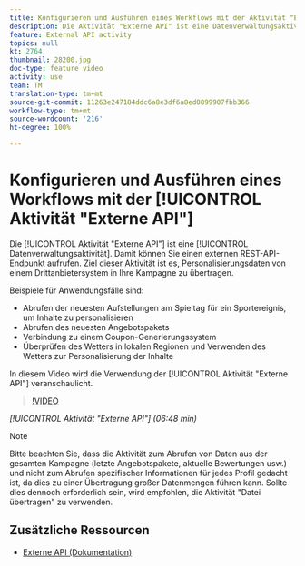 ```yaml
---
title: Konfigurieren und Ausführen eines Workflows mit der Aktivität "Externe API"
description: Die Aktivität "Externe API" ist eine Datenverwaltungsaktivität. Damit können Sie einen externen REST-API-Endpunkt aufrufen. Ziel dieser Aktivität ist es, Personalisierungsdaten von einem Drittanbietersystem in Ihre Kampagne zu übertragen.
feature: External API activity
topics: null
kt: 2764
thumbnail: 28200.jpg
doc-type: feature video
activity: use
team: TM
translation-type: tm+mt
source-git-commit: 11263e247184ddc6a8e3df6a8ed0899907fbb366
workflow-type: tm+mt
source-wordcount: '216'
ht-degree: 100%

---
```



# Konfigurieren und Ausführen eines Workflows mit der [!UICONTROL Aktivität &quot;Externe API&quot;]

Die [!UICONTROL Aktivität &quot;Externe API&quot;] ist eine [!UICONTROL Datenverwaltungsaktivität]. Damit können Sie einen externen REST-API-Endpunkt aufrufen. Ziel dieser Aktivität ist es, Personalisierungsdaten von einem Drittanbietersystem in Ihre Kampagne zu übertragen.

Beispiele für Anwendungsfälle sind:

* Abrufen der neuesten Aufstellungen am Spieltag für ein Sportereignis, um Inhalte zu personalisieren
* Abrufen des neuesten Angebotspakets
* Verbindung zu einem Coupon-Generierungssystem
* Überprüfen des Wetters in lokalen Regionen und Verwenden des Wetters zur Personalisierung der Inhalte

In diesem Video wird die Verwendung der [!UICONTROL Aktivität &quot;Externe API&quot;] veranschaulicht.

>[!VIDEO](https://video.tv.adobe.com/v/28200/?quality=12)

*[!UICONTROL Aktivität &quot;Externe API&quot;] (06:48 min)*

>[!NOTE]
>
>Bitte beachten Sie, dass die Aktivität zum Abrufen von Daten aus der gesamten Kampagne (letzte Angebotspakete, aktuelle Bewertungen usw.) und nicht zum Abrufen spezifischer Informationen für jedes Profil gedacht ist, da dies zu einer Übertragung großer Datenmengen führen kann. Sollte dies dennoch erforderlich sein, wird empfohlen, die Aktivität &quot;Datei übertragen&quot; zu verwenden.

## Zusätzliche Ressourcen

* [Externe API (Dokumentation)](https://docs.adobe.com/content/help/de-DE/campaign-standard/using/managing-processes-and-data/data-management-activities/external-api.html)

